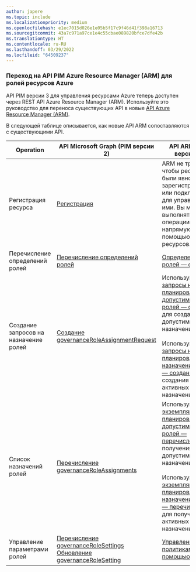 ```yaml
---
author: japere
ms.topic: include
ms.localizationpriority: medium
ms.openlocfilehash: e1ec7015d026e1e05b5f17c9f46d41f398a16713
ms.sourcegitcommit: 43a7c971a97ce1e4c55cbae089820bfce7dfe42b
ms.translationtype: HT
ms.contentlocale: ru-RU
ms.lasthandoff: 03/29/2022
ms.locfileid: "64509237"
---
```

<!-- markdownlint-disable MD041-->

### <a name="migrate-to-the-azure-resource-manager-arm-pim-api-for-azure-resource-roles"></a>Переход на API PIM Azure Resource Manager (ARM) для ролей ресурсов Azure

API PIM версии 3 для управления ресурсами Azure теперь доступен через REST API Azure Resource Manager (ARM). Используйте это руководство для переноса существующих API в новые [API Azure Resource Manager (ARM)](/rest/api/authorization/privileged-role-eligibility-rest-sample).

В следующей таблице описывается, как новые API ARM сопоставляются с существующими API.

| Operation | API Microsoft Graph (PIM версии 2) | API ARM (PIM версии 3) |
| --------- | ------------ | -------------- |
| Регистрация ресурса | [Регистрация](/graph/api/governanceresource-register) | ARM не требует, чтобы ресурсы были явно зарегистрированы или подключены для управления ими. Вы можете выполнять операции напрямую с помощью области ресурсов. |
| Перечисление определений ролей | [Перечисление определений ролей](/graph/api/governanceroledefinition-list) | [Определения ролей — список](/rest/api/authorization/role-definitions/list) |
| Создание запросов на назначение ролей | [Создание governanceRoleAssignmentRequest](/graph/api/governanceroleassignmentrequest-post) | Используйте [запросы на планирование допустимости ролей — создание](/rest/api/authorization/role-eligibility-schedule-requests/create) для создания допустимых назначений ролей<br/><br/>Используйте [запросы на планирование назначений ролей — создание](/rest/api/authorization/role-assignment-schedule-requests/create) для создания активных назначений ролей |
| Список назначений ролей | [Перечисление governanceRoleAssignments](/graph/api/governanceroleassignment-list) | Используйте [экземпляры планирования допустимости ролей — перечисление](/rest/api/authorization/role-eligibility-schedule-instances/list-for-scope) для получения допустимых назначений ролей<br/><br/>Используйте [экземпляры планирования назначений ролей — перечисление](/rest/api/authorization/role-assignment-schedule-instances/list-for-scope) для получения активных назначений ролей |
| Управление параметрами ролей | [Перечисление governanceRoleSettings](/graph/api/governancerolesetting-list)<br/>[Обновление governanceRoleSetting](/graph/api/governancerolesetting-update) | [Управление политиками с помощью ARM](/rest/api/authorization/privileged-role-policy-rest-sample)